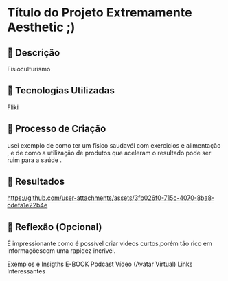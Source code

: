 
# Título do Projeto Extremamente Aesthetic ;)

## 📒 Descrição
Fisioculturismo

## 🤖 Tecnologias Utilizadas
Fliki 

## 🧐 Processo de Criação
usei exemplo de como ter um físico saudavél com exercicios e alimentação , e de como a utilização de produtos que aceleram o resultado pode ser ruim para a saúde .

## 🚀 Resultados
https://github.com/user-attachments/assets/3fb026f0-715c-4070-8ba8-cdefa1e22b4e

## 💭 Reflexão (Opcional)
É impressionante como é possível  criar videos curtos,porém tão rico em informaçõescom uma rapidez incrivél.


Exemplos e Insigths
E-BOOK
Podcast
Vídeo (Avatar Virtual)
Links Interessantes
